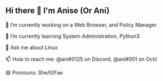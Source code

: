 ## Hi there 👋 I'm Anise (Or Ani)


🔭 I’m currently working on a Web Browser, and Policy Manager

🌱 I’m currently learning System Administration, Python3

💬 Ask me about Linux

📫 How to reach me: @ani#0125 on Discord, @ani#001 on Octii

😄 Pronouns: She/It/Fae
